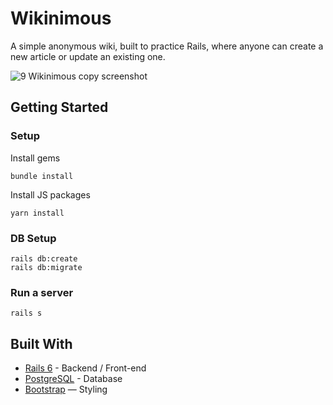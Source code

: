 # Wikinimous

A simple anonymous wiki, built to practice Rails, where anyone can create a new article or update an existing one.

![9 Wikinimous copy screenshot](https://user-images.githubusercontent.com/94948064/161427627-1a483ed6-5f98-476d-af16-a6558a9f1910.png)
   
## Getting Started
### Setup

Install gems
```
bundle install
```
Install JS packages
```
yarn install
```

### DB Setup
```
rails db:create
rails db:migrate
```

### Run a server
```
rails s
```

## Built With
- [Rails 6](https://guides.rubyonrails.org/) - Backend / Front-end
- [PostgreSQL](https://www.postgresql.org/) - Database
- [Bootstrap](https://getbootstrap.com/) — Styling
